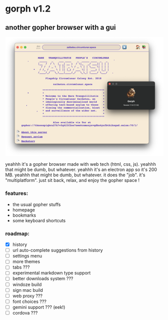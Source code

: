 # gorph v1.2
## another gopher browser with a gui

![gorph v1.1 screenshot](images/gorph-v1.1.png)

yeahhh it's a gopher browser made with web tech (html, css, js). yeahhh that might be dumb, but whatever. yeahhh it's an electron app so it's 200 MB. yeahhh that might be dumb, but whatever. it does the "job". it's "multiplatform". just sit back, relax, and enjoy the gopher space !

### features:

- the usual gopher stuffs
- homepage
- bookmarks
- some keyboard shortcuts

### roadmap:

- [x] history
- [ ] url auto-complete suggestions from history
- [ ] settings menu
- [ ] more themes
- [ ] tabs ???
- [ ] experimental markdown type support
- [ ] better downloads system ???
- [ ] windoze build
- [ ] sign mac build
- [ ] web proxy ???
- [ ] font choices ???
- [ ] gemini support ??? (eek!)
- [ ] cordova ???
